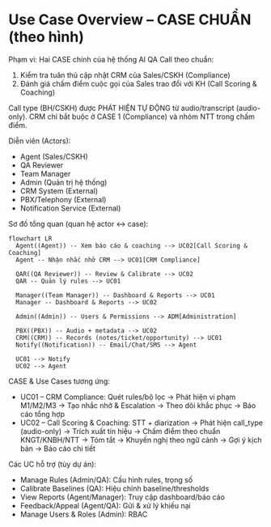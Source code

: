 # Use Case Overview – CASE CHUẨN (theo hình)

Phạm vi: Hai CASE chính của hệ thống AI QA Call theo chuẩn:
1) Kiểm tra tuân thủ cập nhật CRM của Sales/CSKH (Compliance)
2) Đánh giá chấm điểm cuộc gọi của Sales trao đổi với KH (Call Scoring & Coaching)

Call type (BH/CSKH) được PHÁT HIỆN TỰ ĐỘNG từ audio/transcript (audio-only). CRM chỉ bắt buộc ở CASE 1 (Compliance) và nhóm NTT trong chấm điểm.

Diễn viên (Actors):
- Agent (Sales/CSKH)
- QA Reviewer
- Team Manager
- Admin (Quản trị hệ thống)
- CRM System (External)
- PBX/Telephony (External)
- Notification Service (External)

Sơ đồ tổng quan (quan hệ actor ↔ case):

```mermaid
flowchart LR
  Agent((Agent)) -- Xem báo cáo & coaching --> UC02[Call Scoring & Coaching]
  Agent -- Nhận nhắc nhở CRM --> UC01[CRM Compliance]

  QAR((QA Reviewer)) -- Review & Calibrate --> UC02
  QAR -- Quản lý rules --> UC01

  Manager((Team Manager)) -- Dashboard & Reports --> UC01
  Manager -- Dashboard & Reports --> UC02

  Admin((Admin)) -- Users & Permissions --> ADM[Administration]

  PBX((PBX)) -- Audio + metadata --> UC02
  CRM((CRM)) -- Records (notes/ticket/opportunity) --> UC01
  Notify((Notification)) -- Email/Chat/SMS --> Agent

  UC01 --> Notify
  UC02 --> Agent
```

CASE & Use Cases tương ứng:
- UC01 – CRM Compliance: Quét rules/bộ lọc → Phát hiện vi phạm M1/M2/M3 → Tạo nhắc nhở & Escalation → Theo dõi khắc phục → Báo cáo tổng hợp
- UC02 – Call Scoring & Coaching: STT + diarization → Phát hiện call_type (audio-only) → Trích xuất tín hiệu → Chấm điểm theo chuẩn KNGT/KNBH/NTT → Tóm tắt → Khuyến nghị theo ngữ cảnh → Gợi ý kịch bản → Báo cáo chi tiết

Các UC hỗ trợ (tùy dự án):
- Manage Rules (Admin/QA): Cấu hình rules, trọng số
- Calibrate Baselines (QA): Hiệu chỉnh baseline/thresholds
- View Reports (Agent/Manager): Truy cập dashboard/báo cáo
- Feedback/Appeal (Agent/QA): Gửi & xử lý khiếu nại
- Manage Users & Roles (Admin): RBAC
